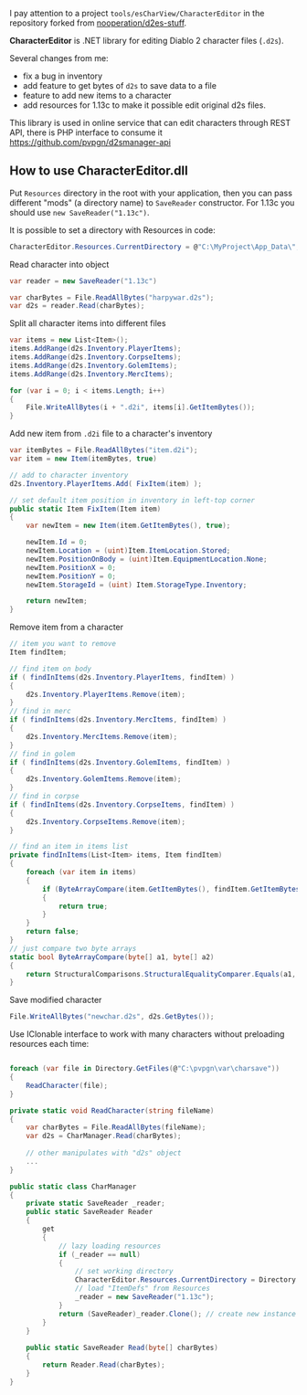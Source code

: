 I pay attention to a project `tools/esCharView/CharacterEditor` in the repository forked from [nooperation/d2es-stuff](https://github.com/nooperation/d2es-stuff). 

**CharacterEditor** is .NET library for editing Diablo 2 character files (`.d2s`).

Several changes from me:
* fix a bug in inventory
* add feature to get bytes of `d2s` to save data to a file
* feature to add new items to a character
* add resources for 1.13c to make it possible edit original d2s files.

This library is used in online service that can edit characters through REST API, there is PHP interface to consume it https://github.com/pvpgn/d2smanager-api




## How to use CharacterEditor.dll

Put `Resources` directory in the root with your application, then you can pass different "mods" (a directory name) to `SaveReader` constructor. For 1.13c you should use `new SaveReader("1.13c")`.

It is possible to set a directory with Resources in code:
```c#
CharacterEditor.Resources.CurrentDirectory = @"C:\MyProject\App_Data\";
```

Read character into object
```c#
var reader = new SaveReader("1.13c")

var charBytes = File.ReadAllBytes("harpywar.d2s");
var d2s = reader.Read(charBytes);
``` 


Split all character items into different files
```c#
var items = new List<Item>();
items.AddRange(d2s.Inventory.PlayerItems);
items.AddRange(d2s.Inventory.CorpseItems);
items.AddRange(d2s.Inventory.GolemItems);
items.AddRange(d2s.Inventory.MercItems);

for (var i = 0; i < items.Length; i++)
{
	File.WriteAllBytes(i + ".d2i", items[i].GetItemBytes());
}
```

Add new item from `.d2i` file to a character's inventory 
```c#
var itemBytes = File.ReadAllBytes("item.d2i");
var item = new Item(itemBytes, true)

// add to character inventory
d2s.Inventory.PlayerItems.Add( FixItem(item) );

// set default item position in inventory in left-top corner
public static Item FixItem(Item item)
{
	var newItem = new Item(item.GetItemBytes(), true);

	newItem.Id = 0;
	newItem.Location = (uint)Item.ItemLocation.Stored;
	newItem.PositionOnBody = (uint)Item.EquipmentLocation.None;
	newItem.PositionX = 0;
	newItem.PositionY = 0;
	newItem.StorageId = (uint) Item.StorageType.Inventory;

	return newItem;
}
```

Remove item from a character 
```c#
// item you want to remove
Item findItem;

// find item on body
if ( findInItems(d2s.Inventory.PlayerItems, findItem) )
{
	d2s.Inventory.PlayerItems.Remove(item);
}
// find in merc
if ( findInItems(d2s.Inventory.MercItems, findItem) )
{
	d2s.Inventory.MercItems.Remove(item);
}
// find in golem
if ( findInItems(d2s.Inventory.GolemItems, findItem) )
{
	d2s.Inventory.GolemItems.Remove(item);
}
// find in corpse
if ( findInItems(d2s.Inventory.CorpseItems, findItem) )
{
	d2s.Inventory.CorpseItems.Remove(item);
}

// find an item in items list
private findInItems(List<Item> items, Item findItem)
{
	foreach (var item in items)
	{
		if (ByteArrayCompare(item.GetItemBytes(), findItem.GetItemBytes()))
		{
			return true;
		}
	}
	return false;
}
// just compare two byte arrays
static bool ByteArrayCompare(byte[] a1, byte[] a2) 
{
    return StructuralComparisons.StructuralEqualityComparer.Equals(a1, a2);
}
```

Save modified character
```c#
File.WriteAllBytes("newchar.d2s", d2s.GetBytes());
```



Use IClonable interface to work with many characters without preloading resources each time:
```c#

foreach (var file in Directory.GetFiles(@"C:\pvpgn\var\charsave"))
{
	ReadCharacter(file);
}

private static void ReadCharacter(string fileName)
{
	var charBytes = File.ReadAllBytes(fileName);
	var d2s = CharManager.Read(charBytes); 
	
	// other manipulates with "d2s" object
	...
}

public static class CharManager
{
	private static SaveReader _reader;
	public static SaveReader Reader
	{
		get
		{
			// lazy loading resources
			if (_reader == null)
			{
				// set working directory
				CharacterEditor.Resources.CurrentDirectory = Directory.GetCurrentDirectory(); 
				// load "ItemDefs" from Resources
				_reader = new SaveReader("1.13c");
			}
			return (SaveReader)_reader.Clone(); // create new instance
		}
	}
	
	public static SaveReader Read(byte[] charBytes)
	{
		return Reader.Read(charBytes);
	}
}
``` 

